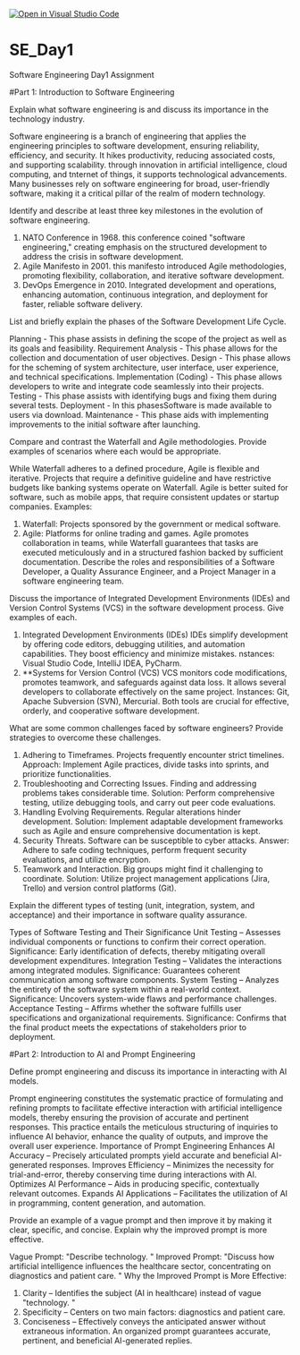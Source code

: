 [![Open in Visual Studio Code](https://classroom.github.com/assets/open-in-vscode-2e0aaae1b6195c2367325f4f02e2d04e9abb55f0b24a779b69b11b9e10269abc.svg)](https://classroom.github.com/online_ide?assignment_repo_id=18350339&assignment_repo_type=AssignmentRepo)
# SE_Day1
Software Engineering Day1 Assignment

#Part 1: Introduction to Software Engineering

Explain what software engineering is and discuss its importance in the technology industry.

Software engineering is a branch of engineering that applies the engineering principles to software development, ensuring reliability, efficiency, and security. It hikes productivity, reducing associated costs, and supporting scalability. through innovation in artificial intelligence, cloud computing, and tnternet of things, it supports technological advancements. Many businesses rely on software engineering for broad, user-friendly software, making it a critical pillar of the realm of modern technology.

Identify and describe at least three key milestones in the evolution of software engineering.

1. NATO Conference in 1968. this conference coined "software engineering," creating emphasis on the structured development to address the crisis in software development.  
2. Agile Manifesto in 2001.  this manifesto introduced Agile methodologies, promoting flexibility, collaboration, and iterative software development.  
3. DevOps Emergence in 2010. Integrated development and operations, enhancing automation, continuous integration, and deployment for faster, reliable software delivery.

List and briefly explain the phases of the Software Development Life Cycle.

Planning - This phase assists in defining the scope of the project as well as its goals and feasibility.
Requirement Analysis - This phase allows for the collection and documentation of user objectives.
Design - This phase allows for the scheming of system architecture, user interface, user experience, and technical specifications.
Implementation (Coding) - This phase allows developers to write and integrate code seamlessly into their projects.
Testing - This phase assists with identifying bugs and fixing them during several tests.
Deployment - In this phasesSoftware is made available to users via download.
Maintenance - This phase aids with implementing improvements to the initial software after launching.

Compare and contrast the Waterfall and Agile methodologies. Provide examples of scenarios where each would be appropriate.

While Waterfall adheres to a defined procedure, Agile is flexible and iterative. Projects that require a definitive guideline and have restrictive budgets like banking systems operate on Waterfall. Agile is better suited for software, such as mobile apps, that require consistent updates or startup companies.
Examples:
1. Waterfall: Projects sponsored by the government or medical software.
2. Agile: Platforms for online trading and games.
Agile promotes collaboration in teams, while Waterfall guarantees that tasks are executed meticulously and in a structured fashion backed by sufficient documentation.
Describe the roles and responsibilities of a Software Developer, a Quality Assurance Engineer, and a Project Manager in a software engineering team.

Discuss the importance of Integrated Development Environments (IDEs) and Version Control Systems (VCS) in the software development process. Give examples of each.

1. Integrated Development Environments (IDEs)
IDEs simplify development by offering code editors, debugging utilities, and automation capabilities. They boost efficiency and minimize mistakes. 
nstances: Visual Studio Code, IntelliJ IDEA, PyCharm. 
2. **Systems for Version Control (VCS) 
VCS monitors code modifications, promotes teamwork, and safeguards against data loss. It allows several developers to collaborate effectively on the same project. 
Instances: Git, Apache Subversion (SVN), Mercurial. 
Both tools are crucial for effective, orderly, and cooperative software development. 

What are some common challenges faced by software engineers? Provide strategies to overcome these challenges.
1. Adhering to Timeframes. Projects frequently encounter strict timelines. 
Approach: Implement Agile practices, divide tasks into sprints, and prioritize functionalities. 
2. Troubleshooting and Correcting Issues. Finding and addressing problems takes considerable time. 
Solution: Perform comprehensive testing, utilize debugging tools, and carry out peer code evaluations. 
3. Handling Evolving Requirements. Regular alterations hinder development. 
Solution: Implement adaptable development frameworks such as Agile and ensure comprehensive documentation is kept. 
4. Security Threats. Software can be susceptible to cyber attacks. 
Answer: Adhere to safe coding techniques, perform frequent security evaluations, and utilize encryption. 
5. Teamwork and Interaction. Big groups might find it challenging to coordinate. 
Solution: Utilize project management applications (Jira, Trello) and version control platforms (Git). 

Explain the different types of testing (unit, integration, system, and acceptance) and their importance in software quality assurance.

Types of Software Testing and Their Significance
Unit Testing – Assesses individual components or functions to confirm their correct operation.
Significance: Early identification of defects, thereby mitigating overall development expenditures.
Integration Testing – Validates the interactions among integrated modules.
Significance: Guarantees coherent communication among software components.
System Testing – Analyzes the entirety of the software system within a real-world context.
Significance: Uncovers system-wide flaws and performance challenges.
Acceptance Testing – Affirms whether the software fulfills user specifications and organizational requirements.
Significance: Confirms that the final product meets the expectations of stakeholders prior to deployment.

#Part 2: Introduction to AI and Prompt Engineering

Define prompt engineering and discuss its importance in interacting with AI models.

Prompt engineering constitutes the systematic practice of formulating and refining prompts to facilitate effective interaction with artificial intelligence models, thereby ensuring the provision of accurate and pertinent responses. This practice entails the meticulous structuring of inquiries to influence AI behavior, enhance the quality of outputs, and improve the overall user experience.
Importance of Prompt Engineering 
Enhances AI Accuracy – Precisely articulated prompts yield accurate and beneficial AI-generated responses. Improves Efficiency – Minimizes the necessity for trial-and-error, thereby conserving time during interactions with AI. Optimizes AI Performance – Aids in producing specific, contextually relevant outcomes. Expands AI Applications – Facilitates the utilization of AI in programming, content generation, and automation.

Provide an example of a vague prompt and then improve it by making it clear, specific, and concise. Explain why the improved prompt is more effective.

Vague Prompt: "Describe technology. "
Improved Prompt: "Discuss how artificial intelligence influences the healthcare sector, concentrating on diagnostics and patient care. "
Why the Improved Prompt is More Effective:
1. Clarity – Identifies the subject (AI in healthcare) instead of vague "technology. "
2. Specificity – Centers on two main factors: diagnostics and patient care.
3. Conciseness – Effectively conveys the anticipated answer without extraneous information.
An organized prompt guarantees accurate, pertinent, and beneficial AI-generated replies.
